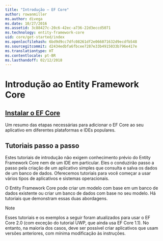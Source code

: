 ```yaml
---
title: "Introdução – EF Core"
author: rowanmiller
ms.author: divega
ms.date: 10/27/2016
ms.assetid: 3c88427c-20c6-42ec-a736-22d3eccd5071
ms.technology: entity-framework-core
uid: core/get-started/index
ms.openlocfilehash: 6bd9d9cc7dfc08261df2e066071632d9ecdfb548
ms.sourcegitcommit: d2434edbfa6fbcee7287e33b4915033b796e417e
ms.translationtype: HT
ms.contentlocale: pt-BR
ms.lasthandoff: 02/12/2018
---
```

# <a name="getting-started-with-entity-framework-core"></a>Introdução ao Entity Framework Core

## <a name="installing-ef-coreinstallindexmd"></a>[Instalar o EF Core](install/index.md)

Um resumo das etapas necessárias para adicionar o EF Core ao seu aplicativo em diferentes plataformas e IDEs populares.

## <a name="step-by-step-tutorials"></a>Tutoriais passo a passo

Estes tutoriais de introdução não exigem conhecimento prévio do Entity Framework Core nem de um IDE em particular. Eles o conduzirão passo a passo pela criação de um aplicativo simples que consulta e salva os dados de um banco de dados. Oferecemos tutoriais para você começar a usar vários tipos de aplicativos e sistemas operacionais.

O Entity Framework Core pode criar um modelo com base em um banco de dados existente ou criar um banco de dados com base no seu modelo. Há tutoriais que demonstram essas duas abordagens.

> [!NOTE]  
> Esses tutoriais e os exemplos a seguir foram atualizados para usar o EF Core 2.0 (com exceção do tutorial UWP, que ainda usa EF Core 1.1). No entanto, na maioria dos casos, deve ser possível criar aplicativos que usam versões anteriores, com mínima modificação às instruções. 
